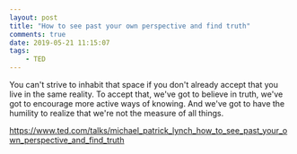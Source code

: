 ```yaml
---
layout: post
title: "How to see past your own perspective and find truth"
comments: true
date: 2019-05-21 11:15:07
tags: 
	- TED
---
```

You can't strive to inhabit that space if you don't already accept that you live in the same reality. To accept that, we've got to believe in truth, we've got to encourage more active ways of knowing. And we've got to have the humility to realize that we're not the measure of all things. 

https://www.ted.com/talks/michael_patrick_lynch_how_to_see_past_your_own_perspective_and_find_truth